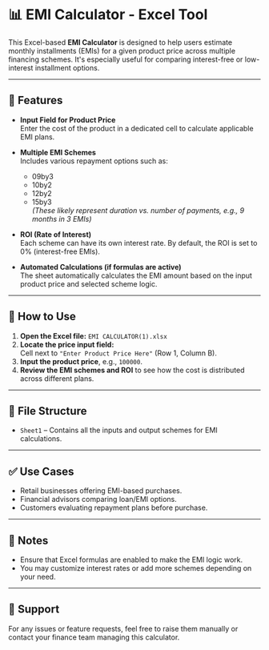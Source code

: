 # 📊 EMI Calculator - Excel Tool

This Excel-based **EMI Calculator** is designed to help users estimate monthly installments (EMIs) for a given product price across multiple financing schemes. It's especially useful for comparing interest-free or low-interest installment options.

---

## 🧾 Features

- **Input Field for Product Price**  
  Enter the cost of the product in a dedicated cell to calculate applicable EMI plans.

- **Multiple EMI Schemes**  
  Includes various repayment options such as:
  - 09by3
  - 10by2
  - 12by2
  - 15by3  
  *(These likely represent duration vs. number of payments, e.g., 9 months in 3 EMIs)*

- **ROI (Rate of Interest)**  
  Each scheme can have its own interest rate. By default, the ROI is set to 0% (interest-free EMIs).

- **Automated Calculations (if formulas are active)**  
  The sheet automatically calculates the EMI amount based on the input product price and selected scheme logic.

---

## 🔧 How to Use

1. **Open the Excel file:** `EMI CALCULATOR(1).xlsx`
2. **Locate the price input field:**  
   Cell next to `"Enter Product Price Here"` (Row 1, Column B).
3. **Input the product price**, e.g., `100000`.
4. **Review the EMI schemes and ROI** to see how the cost is distributed across different plans.

---

## 📂 File Structure

- `Sheet1` – Contains all the inputs and output schemes for EMI calculations.

---

## ✅ Use Cases

- Retail businesses offering EMI-based purchases.
- Financial advisors comparing loan/EMI options.
- Customers evaluating repayment plans before purchase.

---

## 📌 Notes

- Ensure that Excel formulas are enabled to make the EMI logic work.
- You may customize interest rates or add more schemes depending on your need.

---

## 📧 Support

For any issues or feature requests, feel free to raise them manually or contact your finance team managing this calculator.

